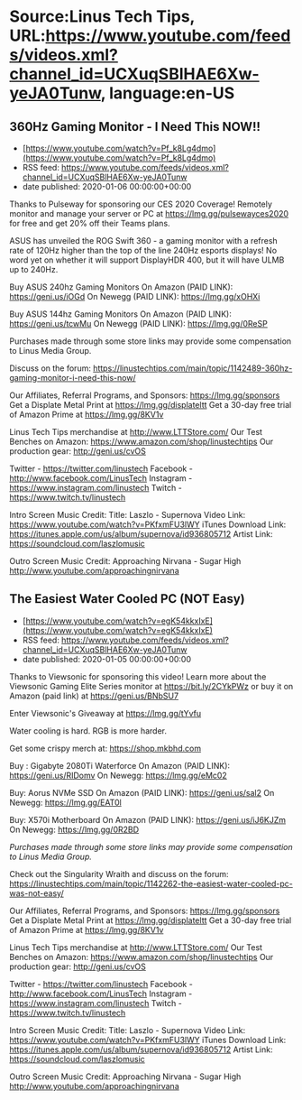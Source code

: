 # Source:Linus Tech Tips, URL:https://www.youtube.com/feeds/videos.xml?channel_id=UCXuqSBlHAE6Xw-yeJA0Tunw, language:en-US

## 360Hz Gaming Monitor - I Need This NOW!!
 - [https://www.youtube.com/watch?v=Pf_k8Lg4dmo](https://www.youtube.com/watch?v=Pf_k8Lg4dmo)
 - RSS feed: https://www.youtube.com/feeds/videos.xml?channel_id=UCXuqSBlHAE6Xw-yeJA0Tunw
 - date published: 2020-01-06 00:00:00+00:00

Thanks to Pulseway for sponsoring our CES 2020 Coverage! Remotely monitor and manage your server or PC at https://lmg.gg/pulsewayces2020 for free and get 20% off their Teams plans. 

ASUS has unveiled the ROG Swift 360 - a gaming monitor with a refresh rate of 120Hz higher than the top of the line 240Hz esports displays! No word yet on whether it will support DisplayHDR 400, but it will have ULMB up to 240Hz.

Buy ASUS 240hz Gaming Monitors
On Amazon (PAID LINK): https://geni.us/iOGd
On Newegg (PAID LINK): https://lmg.gg/xOHXi

Buy ASUS 144hz Gaming Monitors
On Amazon (PAID LINK): https://geni.us/tcwMu
On Newegg (PAID LINK): https://lmg.gg/0ReSP

Purchases made through some store links may provide some compensation to Linus Media Group.

Discuss on the forum: https://linustechtips.com/main/topic/1142489-360hz-gaming-monitor-i-need-this-now/

Our Affiliates, Referral Programs, and Sponsors: https://lmg.gg/sponsors
Get a Displate Metal Print at https://lmg.gg/displateltt
Get a 30-day free trial of Amazon Prime at https://lmg.gg/8KV1v

Linus Tech Tips merchandise at http://www.LTTStore.com/ 
Our Test Benches on Amazon: https://www.amazon.com/shop/linustechtips 
Our production gear: http://geni.us/cvOS

Twitter - https://twitter.com/linustech
Facebook - http://www.facebook.com/LinusTech
Instagram - https://www.instagram.com/linustech
Twitch - https://www.twitch.tv/linustech 

Intro Screen Music Credit:
Title: Laszlo - Supernova
Video Link: https://www.youtube.com/watch?v=PKfxmFU3lWY
iTunes Download Link: https://itunes.apple.com/us/album/supernova/id936805712
Artist Link: https://soundcloud.com/laszlomusic

Outro Screen Music Credit: Approaching Nirvana - Sugar High http://www.youtube.com/approachingnirvana

## The Easiest Water Cooled PC (NOT Easy)
 - [https://www.youtube.com/watch?v=egK54kkxIxE](https://www.youtube.com/watch?v=egK54kkxIxE)
 - RSS feed: https://www.youtube.com/feeds/videos.xml?channel_id=UCXuqSBlHAE6Xw-yeJA0Tunw
 - date published: 2020-01-05 00:00:00+00:00

Thanks to Viewsonic for sponsoring this video! Learn more about the Viewsonic Gaming Elite Series monitor at https://bit.ly/2CYkPWz or buy it on Amazon (paid link) at https://geni.us/BNbSU7

Enter Viewsonic's Giveaway at https://lmg.gg/tYvfu

Water cooling is hard. RGB is more harder.

Get some crispy merch at: https://shop.mkbhd.com

Buy : Gigabyte 2080Ti Waterforce
On Amazon (PAID LINK): https://geni.us/RIDomv
On Newegg: https://lmg.gg/eMc02

Buy: Aorus NVMe SSD
On Amazon (PAID LINK): https://geni.us/sal2
On Newegg: https://lmg.gg/EAT0l

Buy: X570i Motherboard
On Amazon (PAID LINK): https://geni.us/iJ6KJZm
On Newegg: https://lmg.gg/0R2BD

*Purchases made through some store links may provide some compensation to Linus Media Group.*

Check out the Singularity Wraith and discuss on the forum: https://linustechtips.com/main/topic/1142262-the-easiest-water-cooled-pc-was-not-easy/

Our Affiliates, Referral Programs, and Sponsors: https://lmg.gg/sponsors
Get a Displate Metal Print at https://lmg.gg/displateltt
Get a 30-day free trial of Amazon Prime at https://lmg.gg/8KV1v

Linus Tech Tips merchandise at http://www.LTTStore.com/ 
Our Test Benches on Amazon: https://www.amazon.com/shop/linustechtips 
Our production gear: http://geni.us/cvOS

Twitter - https://twitter.com/linustech
Facebook - http://www.facebook.com/LinusTech
Instagram - https://www.instagram.com/linustech
Twitch - https://www.twitch.tv/linustech 

Intro Screen Music Credit:
Title: Laszlo - Supernova
Video Link: https://www.youtube.com/watch?v=PKfxmFU3lWY
iTunes Download Link: https://itunes.apple.com/us/album/supernova/id936805712
Artist Link: https://soundcloud.com/laszlomusic

Outro Screen Music Credit: Approaching Nirvana - Sugar High http://www.youtube.com/approachingnirvana

